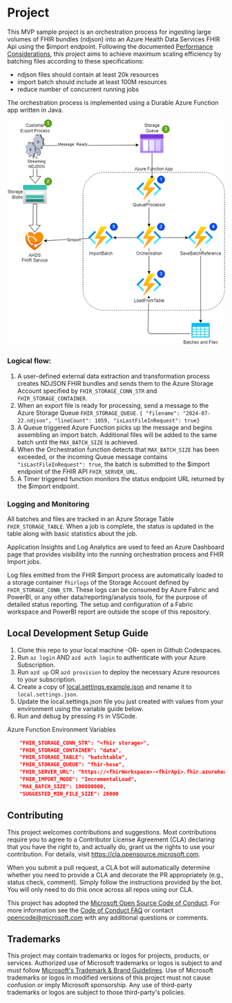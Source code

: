 # Project

This MVP sample project is an orchestration process for ingesting large volumes of FHIR bundles (ndjson) into an Azure Health Data Services FHIR Api using the $import endpoint. Following the documented [Performance Considerations](https://learn.microsoft.com/en-us/azure/healthcare-apis/fhir/import-data#performance-considerations), this project aims to achieve maximum scaling efficiency by batching files according to these specifications:
- ndjson files should contain at least 20k resources
- import batch should include at least 100M resources
- reduce number of concurrent running jobs

The orchestration process is implemented using a Durable Azure Function app written in Java.

![architecture diagram](./docs/architecture.drawio.png)

### Logical flow:
1. A user-defined external data extraction and transformation process creates NDJSON FHIR bundles and sends them to the Azure Storage Account specified by `FHIR_STORAGE_CONN_STR` and `FHIR_STORAGE_CONTAINER`.
1. When an export file is ready for processing, send a message to the Azure Storage Queue `FHIR_STORAGE_QUEUE`. 
`{ "filename": "2024-07-22.ndjson", "lineCount": 1059, "isLastFileInRequest": true}`
1. A Queue triggered Azure Function picks up the message and begins assembling an import batch. Additional files will be added to the same batch until the `MAX_BATCH_SIZE` is achieved.
1. When the Orchestration function detects that `MAX_BATCH_SIZE` has been exceeded, or the incoming Queue message contains `"isLastFileInRequest": true`, the batch is submitted to the $import endpoint of the FHIR API `FHIR_SERVER_URL`.
1. A Timer triggered function monitors the status endpoint URL returned by the $import endpoint.

### Logging and Monitoring
All batches and files are tracked in an Azure Storage Table `FHIR_STORAGE_TABLE`. When a job is complete, the status is updated in the table along with basic statistics about the job.

Application Insights and Log Analytics are used to feed an Azure Dashboard page that provides visibility into the running orchestration process and FHIR Import jobs.

Log files emitted from the FHIR $import process are automatically loaded to a storage container `fhirlogs` of the Storage Account defined by `FHIR_STORAGE_CONN_STR`. These logs can be consumed by Azure Fabric and PowerBI, or any other data/reporting/analysis tools, for the purpose of detailed status reporting. The setup and configuration of a Fabric workspace and PowerBI report are outside the scope of this repository.

## Local Development Setup Guide

1. Clone this repo to your local machine -OR- open in Github Codespaces.
1. Run `az login` AND `azd auth login` to authenticate with your Azure Subscription.
1. Run `azd up` OR `azd provision` to deploy the necessary Azure resources to your subscription.
1. Create a copy of [local.settings.example.json](./local.settings.example.json) and rename it to `local.settings.json`.
1. Update the local.settings.json file you just created with values from your environment using the variable guide below.
1. Run and debug by pressing `F5` in VSCode.

Azure Function Environment Variables

```JSON
    "FHIR_STORAGE_CONN_STR": "<fhir storage>",
    "FHIR_STORAGE_CONTAINER": "data",
    "FHIR_STORAGE_TABLE": "batchtable",
    "FHIR_STORAGE_QUEUE": "fhir-hose",
    "FHIR_SERVER_URL": "https://<fhirWorkspace>-<fhirApi>.fhir.azurehealthcareapis.com",
    "FHIR_IMPORT_MODE": "IncrementalLoad",
    "MAX_BATCH_SIZE": 100000000,
    "SUGGESTED_MIN_FILE_SIZE": 20000
```

## Contributing

This project welcomes contributions and suggestions.  Most contributions require you to agree to a
Contributor License Agreement (CLA) declaring that you have the right to, and actually do, grant us
the rights to use your contribution. For details, visit https://cla.opensource.microsoft.com.

When you submit a pull request, a CLA bot will automatically determine whether you need to provide
a CLA and decorate the PR appropriately (e.g., status check, comment). Simply follow the instructions
provided by the bot. You will only need to do this once across all repos using our CLA.

This project has adopted the [Microsoft Open Source Code of Conduct](https://opensource.microsoft.com/codeofconduct/).
For more information see the [Code of Conduct FAQ](https://opensource.microsoft.com/codeofconduct/faq/) or
contact [opencode@microsoft.com](mailto:opencode@microsoft.com) with any additional questions or comments.

## Trademarks

This project may contain trademarks or logos for projects, products, or services. Authorized use of Microsoft 
trademarks or logos is subject to and must follow 
[Microsoft's Trademark & Brand Guidelines](https://www.microsoft.com/en-us/legal/intellectualproperty/trademarks/usage/general).
Use of Microsoft trademarks or logos in modified versions of this project must not cause confusion or imply Microsoft sponsorship.
Any use of third-party trademarks or logos are subject to those third-party's policies.
